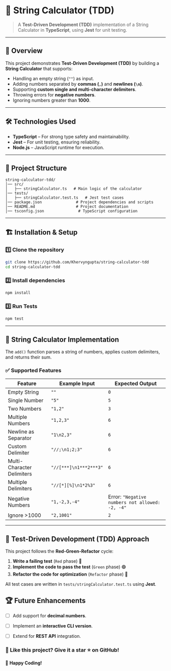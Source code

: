 # 📌 String Calculator (TDD)
> A **Test-Driven Development (TDD)** implementation of a String Calculator in **TypeScript**, using **Jest** for unit testing.

---

## 🚀 Overview
This project demonstrates **Test-Driven Development (TDD)** by building a **String Calculator** that supports:
- Handling an empty string (`""`) as input.
- Adding numbers separated by **commas (`,`)** and **newlines (`\n`)**.
- Supporting **custom single and multi-character delimiters**.
- Throwing errors for **negative numbers**.
- Ignoring numbers greater than **1000**.

---

## 🛠 Technologies Used
- **TypeScript** – For strong type safety and maintainability.
- **Jest** – For unit testing, ensuring reliability.
- **Node.js** – JavaScript runtime for execution.

---

## 📂 Project Structure
```
string-calculator-tdd/
│── src/
│   ├── stringCalculator.ts   # Main logic of the calculator
│── tests/
│   ├── stringCalculator.test.ts   # Jest test cases
│── package.json               # Project dependencies and scripts
│── README.md                  # Project documentation
│── tsconfig.json               # TypeScript configuration
```

---

## 🏗 Installation & Setup

### 1️⃣ Clone the repository
```sh
git clone https://github.com/Khervyngupta/string-calculator-tdd
cd string-calculator-tdd
```

### 2️⃣ Install dependencies
```sh
npm install
```

### 3️⃣ Run Tests
```sh
npm test
```

---

## 📜 String Calculator Implementation
The `add()` function parses a string of numbers, applies custom delimiters, and returns their sum.

### ✅ Supported Features

| Feature | Example Input | Expected Output |
|---------|--------------|----------------|
| Empty String | `""` | `0` |
| Single Number | `"5"` | `5` |
| Two Numbers | `"1,2"` | `3` |
| Multiple Numbers | `"1,2,3"` | `6` |
| Newline as Separator | `"1\n2,3"` | `6` |
| Custom Delimiter | `"//;\n1;2;3"` | `6` |
| Multi-Character Delimiters | `"//[***]\n1***2***3"` | `6` |
| Multiple Delimiters | `"//[*][%]\n1*2%3"` | `6` |
| Negative Numbers | `"1,-2,3,-4"` | Error: `"Negative numbers not allowed: -2, -4"` |
| Ignore >1000 | `"2,1001"` | `2` |

---

## 🧪 Test-Driven Development (TDD) Approach
This project follows the **Red-Green-Refactor** cycle:
1. **Write a failing test** (`Red` phase) 🔴
2. **Implement the code to pass the test** (`Green` phase) 🟢
3. **Refactor the code for optimization** (`Refactor` phase) 🔄

All test cases are written in `tests/stringCalculator.test.ts` using **Jest**.


## 🏆 Future Enhancements
- [ ] Add support for **decimal numbers**.
- [ ] Implement an **interactive CLI version**.
- [ ] Extend for **REST API** integration.



### 🌟 Like this project? Give it a star ⭐ on GitHub!
🚀 **Happy Coding!**